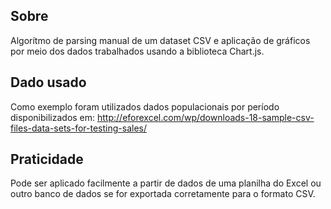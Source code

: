 ## Sobre

Algorítmo de parsing manual de um dataset CSV e aplicação de gráficos por meio dos dados trabalhados usando a biblioteca Chart.js.

## Dado usado
Como exemplo foram utilizados dados populacionais por período disponibilizados  em: 
http://eforexcel.com/wp/downloads-18-sample-csv-files-data-sets-for-testing-sales/

## Praticidade
Pode ser aplicado facilmente a partir de dados de uma planilha do Excel ou outro banco de dados se for exportada corretamente para o formato CSV. 